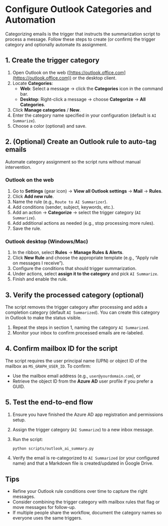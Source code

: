 # Configure Outlook Categories and Automation

Categorizing emails is the trigger that instructs the summarization script to process a message. Follow these steps to create (or confirm) the trigger category and optionally automate its assignment.

## 1. Create the trigger category

1. Open Outlook on the web ([https://outlook.office.com](https://outlook.office.com)) or the desktop client.
2. Locate **Categories**:
   - **Web**: Select a message → click the **Categories** icon in the command bar.
   - **Desktop**: Right-click a message → choose **Categorize** → **All Categories**.
3. Click **Manage categories** / **New**.
4. Enter the category name specified in your configuration (default is `AI Summarize`).
5. Choose a color (optional) and save.

## 2. (Optional) Create an Outlook rule to auto-tag emails

Automate category assignment so the script runs without manual intervention.

### Outlook on the web

1. Go to **Settings** (gear icon) → **View all Outlook settings** → **Mail** → **Rules**.
2. Click **Add new rule**.
3. Name the rule (e.g., `Route to AI Summarizer`).
4. Add conditions (sender, subject, keywords, etc.).
5. Add an action → **Categorize** → select the trigger category (`AI Summarize`).
6. Add additional actions as needed (e.g., stop processing more rules).
7. Save the rule.

### Outlook desktop (Windows/Mac)

1. In the ribbon, select **Rules** → **Manage Rules & Alerts**.
2. Click **New Rule** and choose the appropriate template (e.g., “Apply rule on messages I receive”).
3. Configure the conditions that should trigger summarization.
4. Under actions, select **assign it to the category** and pick `AI Summarize`.
5. Finish and enable the rule.

## 3. Verify the processed category (optional)

The script removes the trigger category after processing and adds a completion category (default `AI Summarized`). You can create this category in Outlook to make the status visible.

1. Repeat the steps in section 1, naming the category `AI Summarized`.
2. Monitor your inbox to confirm processed emails are re-labeled.

## 4. Confirm mailbox ID for the script

The script requires the user principal name (UPN) or object ID of the mailbox as `MS_GRAPH_USER_ID`. To confirm:

- Use the mailbox email address (e.g., `user@yourdomain.com`), or
- Retrieve the object ID from the **Azure AD** user profile if you prefer a GUID.

## 5. Test the end-to-end flow

1. Ensure you have finished the Azure AD app registration and permissions setup.
2. Assign the trigger category (`AI Summarize`) to a new inbox message.
3. Run the script:

   ```bash
   python scripts/outlook_ai_summary.py
   ```

4. Verify the email is re-categorized to `AI Summarized` (or your configured name) and that a Markdown file is created/updated in Google Drive.

## Tips

- Refine your Outlook rule conditions over time to capture the right messages.
- Consider combining the trigger category with mailbox rules that flag or move messages for follow-up.
- If multiple people share the workflow, document the category names so everyone uses the same triggers.
